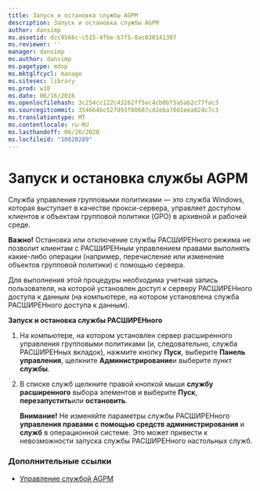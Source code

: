 ```yaml
---
title: Запуск и остановка службы AGPM
description: Запуск и остановка службы AGPM
author: dansimp
ms.assetid: dcc9566c-c515-4fbe-b7f5-8ac030141307
ms.reviewer: ''
manager: dansimp
ms.author: dansimp
ms.pagetype: mdop
ms.mktglfcycl: manage
ms.sitesec: library
ms.prod: w10
ms.date: 06/16/2016
ms.openlocfilehash: 3c254cc122c43262ff5ec4cb0bf5a5ab2c77fac3
ms.sourcegitcommit: 354664bc527d93f80687cd2eba70d1eea024c7c3
ms.translationtype: MT
ms.contentlocale: ru-RU
ms.lasthandoff: 06/26/2020
ms.locfileid: "10820209"
---
```

# Запуск и остановка службы AGPM


Служба управления групповыми политиками — это служба Windows, которая выступает в качестве прокси-сервера, управляет доступом клиентов к объектам групповой политики (GPO) в архивной и рабочей среде.

**Важно!**  Остановка или отключение службы РАСШИРЕНного режима не позволит клиентам с РАСШИРЕНным управлением правами выполнять какие-либо операции (например, перечисление или изменение объектов групповой политики) с помощью сервера.

 

Для выполнения этой процедуры необходима учетная запись пользователя, на которой установлен доступ к серверу РАСШИРЕНного доступа к данным (на компьютере, на котором установлена служба РАСШИРЕНного доступа к данным).

**Запуск и остановка службы РАСШИРЕНного**

1.  На компьютере, на котором установлен сервер расширенного управления групповыми политиками (и, следовательно, служба РАСШИРЕНных вкладок), нажмите кнопку **Пуск**, выберите **Панель управления**, щелкните **Администрирование**и выберите пункт **службы**.

2.  В списке служб щелкните правой кнопкой мыши **службу расширенного** выбора элементов и выберите **Пуск**, **перезапустить**или **остановить**.

    **Внимание!**  Не изменяйте параметры службы РАСШИРЕНного **управления правами с помощью средств администрирования** и **служб** в операционной системе. Это может привести к невозможности запуска службы РАСШИРЕНного настольных служб.

     

### Дополнительные ссылки

-   [Управление службой AGPM](managing-the-agpm-service-agpm40.md)

 

 





